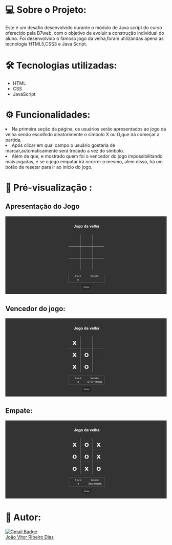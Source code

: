 # 💻  Sobre o Projeto:
Este é um desafio desenvolvido durante o módulo de Java script do curso oferecido pela B7web, com o objetivo de evoluir a construção individual do aluno. Foi desenvolvido o famoso jogo da velha,foram utilizandas apena as tecnologia HTML5,CSS3 e Java Script.
</br>
# 🛠 Tecnologias utilizadas:
<div>
    <ul>
        <li>HTML</li>
        <li>CSS</li>
        <li>JavaScript</li>
    </ul>
</div>

# ⚙️ Funcionalidades:
<li>Na primeira seção da página, os usuários serão apresentados ao jogo da velha sendo escolhido aleatorimente o símbolo X ou O,que irá começar a partida.</li>
<li>Após clicar em qual campo o usuário gostaria de marcar,automaticamente será trocado a vez do símbolo.</li>
<li>Além de que, e mostrado quem foi o vencedor do jogo impossibilitando mais jogadas, e se o jogo empatar irá ocorrer o mesmo, alem disso, há um botão de resetar para ir ao início do jogo.</li>

# 🎨 Pré-visualização :
## Apresentação do Jogo
<img src="midia.readme/inicio.png" alt="">

## Vencedor do jogo:
<img src="midia.readme/Vencedor.png" alt="">

## Empate:
<img src="midia.readme/empate.png" alt="">

# 🦸 Autor:
[![Gmail Badge](https://img.shields.io/badge/-joaovitordias.2b@gmail.com-c14438?style=flat-square&logo=Gmail&logoColor=white&link=mailto:joaovitordias.2b@gmail.com)](mailto:joaovitordias.2b@gmail.com)
<br/>
<a href="https://www.linkedin.com/in/jo%C3%A3o-vitor-ribeiro-dias-339a56258/" target="_blank">João Vitor RIbeiro Dias</a>